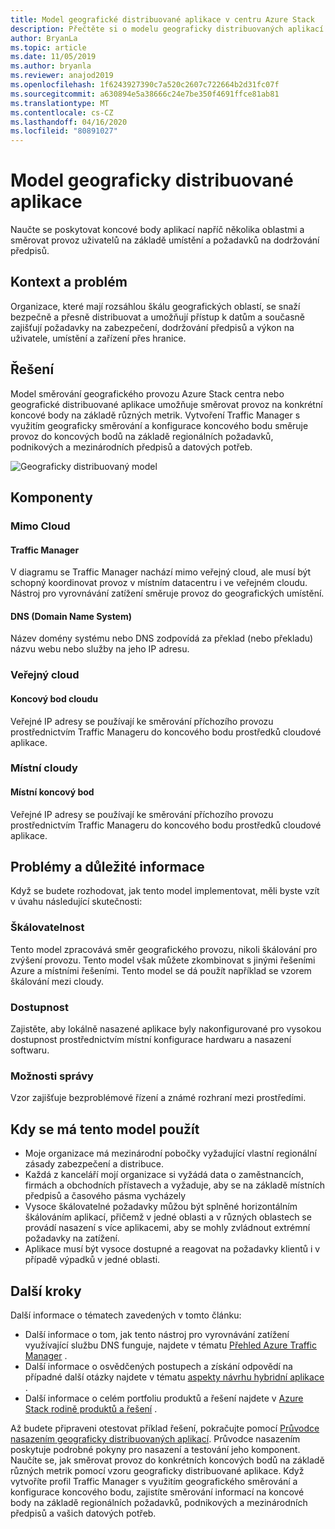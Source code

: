 ```yaml
---
title: Model geografické distribuované aplikace v centru Azure Stack
description: Přečtěte si o modelu geograficky distribuovaných aplikací pro inteligentní Edge pomocí Azure a centra Azure Stack.
author: BryanLa
ms.topic: article
ms.date: 11/05/2019
ms.author: bryanla
ms.reviewer: anajod2019
ms.openlocfilehash: 1f6243927390c7a520c2607c722664b2d31fc07f
ms.sourcegitcommit: a630894e5a38666c24e7be350f4691ffce81ab81
ms.translationtype: MT
ms.contentlocale: cs-CZ
ms.lasthandoff: 04/16/2020
ms.locfileid: "80891027"
---
```

# <a name="geo-distributed-app-pattern"></a>Model geograficky distribuované aplikace

Naučte se poskytovat koncové body aplikací napříč několika oblastmi a směrovat provoz uživatelů na základě umístění a požadavků na dodržování předpisů.

## <a name="context-and-problem"></a>Kontext a problém

Organizace, které mají rozsáhlou škálu geografických oblastí, se snaží bezpečně a přesně distribuovat a umožňují přístup k datům a současně zajišťují požadavky na zabezpečení, dodržování předpisů a výkon na uživatele, umístění a zařízení přes hranice.

## <a name="solution"></a>Řešení

Model směrování geografického provozu Azure Stack centra nebo geografické distribuované aplikace umožňuje směrovat provoz na konkrétní koncové body na základě různých metrik. Vytvoření Traffic Manager s využitím geograficky směrování a konfigurace koncového bodu směruje provoz do koncových bodů na základě regionálních požadavků, podnikových a mezinárodních předpisů a datových potřeb.

![Geograficky distribuovaný model](media/pattern-geo-distributed/geo-distribution.png)

## <a name="components"></a>Komponenty

### <a name="outside-the-cloud"></a>Mimo Cloud

#### <a name="traffic-manager"></a>Traffic Manager

V diagramu se Traffic Manager nachází mimo veřejný cloud, ale musí být schopný koordinovat provoz v místním datacentru i ve veřejném cloudu. Nástroj pro vyrovnávání zatížení směruje provoz do geografických umístění.

#### <a name="domain-name-system-dns"></a>DNS (Domain Name System)

Název domény systému nebo DNS zodpovídá za překlad (nebo překladu) názvu webu nebo služby na jeho IP adresu.

### <a name="public-cloud"></a>Veřejný cloud

#### <a name="cloud-endpoint"></a>Koncový bod cloudu

Veřejné IP adresy se používají ke směrování příchozího provozu prostřednictvím Traffic Manageru do koncového bodu prostředků cloudové aplikace.  

### <a name="local-clouds"></a>Místní cloudy

#### <a name="local-endpoint"></a>Místní koncový bod

Veřejné IP adresy se používají ke směrování příchozího provozu prostřednictvím Traffic Manageru do koncového bodu prostředků cloudové aplikace.

## <a name="issues-and-considerations"></a>Problémy a důležité informace

Když se budete rozhodovat, jak tento model implementovat, měli byste vzít v úvahu následující skutečnosti:

### <a name="scalability"></a>Škálovatelnost

Tento model zpracovává směr geografického provozu, nikoli škálování pro zvýšení provozu. Tento model však můžete zkombinovat s jinými řešeními Azure a místními řešeními. Tento model se dá použít například se vzorem škálování mezi cloudy.

### <a name="availability"></a>Dostupnost

Zajistěte, aby lokálně nasazené aplikace byly nakonfigurované pro vysokou dostupnost prostřednictvím místní konfigurace hardwaru a nasazení softwaru.

### <a name="manageability"></a>Možnosti správy

Vzor zajišťuje bezproblémové řízení a známé rozhraní mezi prostředími.

## <a name="when-to-use-this-pattern"></a>Kdy se má tento model použít

- Moje organizace má mezinárodní pobočky vyžadující vlastní regionální zásady zabezpečení a distribuce.
- Každá z kanceláří mojí organizace si vyžádá data o zaměstnancích, firmách a obchodních přístavech a vyžaduje, aby se na základě místních předpisů a časového pásma vycházely
- Vysoce škálovatelné požadavky můžou být splněné horizontálním škálováním aplikací, přičemž v jedné oblasti a v různých oblastech se provádí nasazení s více aplikacemi, aby se mohly zvládnout extrémní požadavky na zatížení.
- Aplikace musí být vysoce dostupné a reagovat na požadavky klientů i v případě výpadků v jedné oblasti.

## <a name="next-steps"></a>Další kroky

Další informace o tématech zavedených v tomto článku:

- Další informace o tom, jak tento nástroj pro vyrovnávání zatížení využívající službu DNS funguje, najdete v tématu [Přehled Azure Traffic Manager](/azure/traffic-manager/traffic-manager-overview) .
- Další informace o osvědčených postupech a získání odpovědí na případné další otázky najdete v tématu [aspekty návrhu hybridní aplikace](overview-app-design-considerations.md) .
- Další informace o celém portfoliu produktů a řešení najdete v [Azure Stack rodině produktů a řešení](/azure-stack) .

Až budete připraveni otestovat příklad řešení, pokračujte pomocí [Průvodce nasazením geograficky distribuovaných aplikací](solution-deployment-guide-geo-distributed.md). Průvodce nasazením poskytuje podrobné pokyny pro nasazení a testování jeho komponent. Naučíte se, jak směrovat provoz do konkrétních koncových bodů na základě různých metrik pomocí vzoru geograficky distribuované aplikace. Když vytvoříte profil Traffic Manager s využitím geografického směrování a konfigurace koncového bodu, zajistíte směrování informací na koncové body na základě regionálních požadavků, podnikových a mezinárodních předpisů a vašich datových potřeb.
